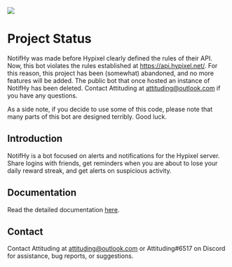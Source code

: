 [![](https://i.imgur.com/EpnBH0u.png)](https://youtu.be/_yAVuZBMcdk, "Trailer")

# Project Status
NotifHy was made before Hypixel clearly defined the rules of their API. Now, this bot violates the rules established at https://api.hypixel.net/. For this reason, this project has been (somewhat) abandoned, and no more features will be added. The public bot that once hosted an instance of NotifHy has been deleted. Contact Attituding at [attituding@outlook.com](mailto:attituding@outlook.com "attituding@outlook.com") if you have any questions.

As a side note, if you decide to use some of this code, please note that many parts of this bot are designed terribly. Good luck.

## Introduction
NotifHy is a bot focused on alerts and notifications for the Hypixel server. Share logins with friends, get reminders when you are about to lose your daily reward streak, and get alerts on suspicious activity.

## Documentation
Read the detailed documentation [here](https://attituding.github.io/notifhy/ "Documentation").

## Contact
Contact Attituding at [attituding@outlook.com](mailto:attituding@outlook.com "attituding@outlook.com") or Attituding#6517 on Discord for assistance, bug reports, or suggestions.